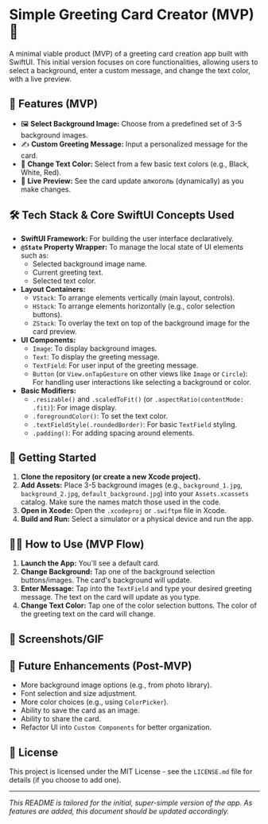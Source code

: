 # Simple Greeting Card Creator (MVP) 🎉

A minimal viable product (MVP) of a greeting card creation app built with SwiftUI. This initial version focuses on core functionalities, allowing users to select a background, enter a custom message, and change the text color, with a live preview.

## 🌟 Features (MVP)

*   🖼️ **Select Background Image:** Choose from a predefined set of 3-5 background images.
*   ✍️ **Custom Greeting Message:** Input a personalized message for the card.
*   🎨 **Change Text Color:** Select from a few basic text colors (e.g., Black, White, Red).
*   👀 **Live Preview:** See the card update алкоголь (dynamically) as you make changes.

## 🛠️ Tech Stack & Core SwiftUI Concepts Used

*   **SwiftUI Framework:** For building the user interface declaratively.
*   **`@State` Property Wrapper:** To manage the local state of UI elements such as:
    *   Selected background image name.
    *   Current greeting text.
    *   Selected text color.
*   **Layout Containers:**
    *   `VStack`: To arrange elements vertically (main layout, controls).
    *   `HStack`: To arrange elements horizontally (e.g., color selection buttons).
    *   `ZStack`: To overlay the text on top of the background image for the card preview.
*   **UI Components:**
    *   `Image`: To display background images.
    *   `Text`: To display the greeting message.
    *   `TextField`: For user input of the greeting message.
    *   `Button` (or `View.onTapGesture` on other views like `Image` or `Circle`): For handling user interactions like selecting a background or color.
*   **Basic Modifiers:**
    *   `.resizable()` and `.scaledToFit()` (or `.aspectRatio(contentMode: .fit)`): For image display.
    *   `.foregroundColor()`: To set the text color.
    *   `.textFieldStyle(.roundedBorder)`: For basic `TextField` styling.
    *   `.padding()`: For adding spacing around elements.

## 🚀 Getting Started

1.  **Clone the repository (or create a new Xcode project).**
2.  **Add Assets:** Place 3-5 background images (e.g., `background_1.jpg`, `background_2.jpg`, `default_background.jpg`) into your `Assets.xcassets` catalog. Make sure the names match those used in the code.
3.  **Open in Xcode:** Open the `.xcodeproj` or `.swiftpm` file in Xcode.
4.  **Build and Run:** Select a simulator or a physical device and run the app.

## 🧑‍💻 How to Use (MVP Flow)

1.  **Launch the App:** You'll see a default card.
2.  **Change Background:** Tap one of the background selection buttons/images. The card's background will update.
3.  **Enter Message:** Tap into the `TextField` and type your desired greeting message. The text on the card will update as you type.
4.  **Change Text Color:** Tap one of the color selection buttons. The color of the greeting text on the card will change.

## 📸 Screenshots/GIF

<!-- TODO: Add a screenshot or a short GIF of the app in action here! -->
<!-- Example: ![App Screenshot](link_to_your_screenshot.png) -->

## 🔮 Future Enhancements (Post-MVP)

*   More background image options (e.g., from photo library).
*   Font selection and size adjustment.
*   More color choices (e.g., using `ColorPicker`).
*   Ability to save the card as an image.
*   Ability to share the card.
*   Refactor UI into `Custom Components` for better organization.

## 📝 License

This project is licensed under the MIT License - see the `LICENSE.md` file for details (if you choose to add one).

---

_This README is tailored for the initial, super-simple version of the app. As features are added, this document should be updated accordingly._
